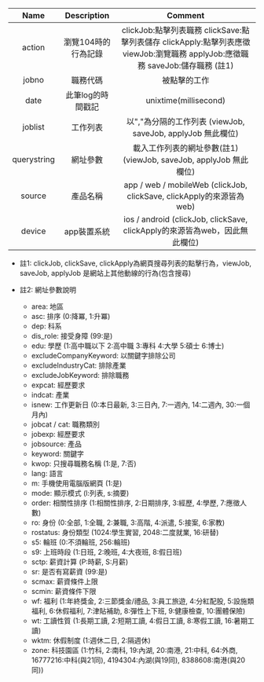 | Name            | Description               | Comment                                                                                                                                     |
| :-------------: | :-----------------------: | :-----------------------------------------------------------------------------------------------------------------------------------------: |
| action          | 瀏覽104時的行為記錄       | clickJob:點擊列表職務 clickSave:點擊列表儲存 clickApply:點擊列表應徵 viewJob:瀏覽職務 applyJob:應徵職務 saveJob:儲存職務 (註1)              |
| jobno           | 職務代碼                  | 被點擊的工作                                                                                                                                |
| date            | 此筆log的時間戳記         | unixtime(millisecond)                                                                                                                       |
| joblist         | 工作列表                  | 以","為分隔的工作列表 (viewJob, saveJob, applyJob 無此欄位)                                                                                 |
| querystring     | 網址參數                  | 載入工作列表的網址參數(註1) (viewJob, saveJob, applyJob 無此欄位)                                                                           | 
| source          | 產品名稱                  | app / web / mobileWeb (clickJob, clickSave, clickApply的來源皆為web)                                                                        | 
| device          | app裝置系統               | ios / android (clickJob, clickSave, clickApply的來源皆為web，因此無此欄位)                                                                  | 


* 註1: clickJob, clickSave, clickApply為網頁搜尋列表的點擊行為，viewJob, saveJob, applyJob 是網站上其他動線的行為(包含搜尋)
* 註2: 網址參數說明

  + area: 地區
  + asc: 排序 (0:降冪, 1:升冪)
  + dep: 科系
  + dis_role: 接受身障 (99:是)
  + edu: 學歷 (1:高中職以下 2:高中職 3:專科 4:大學 5:碩士 6:博士)
  + excludeCompanyKeyword: 以關鍵字排除公司
  + excludeIndustryCat: 排除產業
  + excludeJobKeyword: 排除職務
  + expcat: 經歷要求
  + indcat: 產業
  + isnew: 工作更新日 (0:本日最新, 3:三日內, 7:一週內, 14:二週內, 30:一個月內)
  + jobcat / cat: 職務類別
  + jobexp: 經歷要求
  + jobsource: 產品
  + keyword: 關鍵字 
  + kwop: 只搜尋職務名稱 (1:是, 7:否)
  + lang: 語言
  + m: 手機使用電腦版網頁 (1:是)
  + mode: 顯示模式 (l:列表, s:摘要)
  + order: 相關性排序 (1:相關性排序, 2:日期排序, 3:經歷, 4:學歷, 7:應徵人數)
  + ro: 身份 (0:全部, 1:全職, 2:兼職, 3:高階, 4:派遣, 5:接案, 6:家教)
  + rostatus: 身份類型 (1024:學生實習, 2048:二度就業, 16:研替)
  + s5: 輪班 (0:不須輪班, 256:輪班)
  + s9: 上班時段 (1:日班, 2:晚班, 4:大夜班, 8:假日班)
  + sctp: 薪資計算 (P:時薪, S:月薪)
  + sr: 是否有寫薪資 (99:是)
  + scmax: 薪資條件上限
  + scmin: 薪資條件下限
  + wf: 福利 (1:年終獎金, 2:三節獎金/禮品, 3:員工旅遊, 4:分紅配股, 5:設施類福利, 6:休假福利, 7:津貼補助, 8:彈性上下班, 9:健康檢查, 10:團體保險)
  + wt: 工讀性質 (1:長期工讀, 2:短期工讀, 4:假日工讀, 8:寒假工讀, 16:暑期工讀)
  + wktm: 休假制度 (1:週休二日, 2:隔週休)
  + zone: 科技園區 (1:竹科, 2:南科, 19:內湖, 20:南港, 21:中科, 64:外商, 16777216:中科(與21同), 4194304:內湖(與19同), 8388608:南港(與20同))
